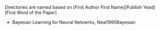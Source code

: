 Directories are named based on [First Author First Name][Publish Yead][First Word of the Paper]

- Bayesian Learning for Neural Netowrks, Neal1995Bayesian